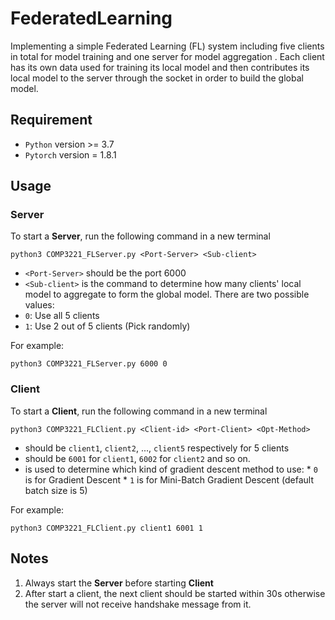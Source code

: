 # FederatedLearning
Implementing a simple Federated Learning (FL) system including five clients in
total for model training and one server for model aggregation . Each client has its own data used for training
its local model and then contributes its local model to the server through the socket in order
to build the global model.

## Requirement
* `Python` version >= 3.7
* `Pytorch` version = 1.8.1

## Usage
### Server
To start a **Server**, run the following command in a new terminal
```
python3 COMP3221_FLServer.py <Port-Server> <Sub-client>
```
* `<Port-Server>` should be the port 6000
* `<Sub-client>` is the command to determine how many clients' local model to aggregate to form the global model. There are two possible values:
 * `0`: Use all 5 clients
 * `1`: Use 2 out of 5 clients (Pick randomly)

For example:
```
python3 COMP3221_FLServer.py 6000 0
```

### Client
To start a **Client**, run the following command in a new terminal
```
python3 COMP3221_FLClient.py <Client-id> <Port-Client> <Opt-Method>
```
* <Client-id> should be `client1`, `client2`, ..., `client5` respectively for 5 clients 
* <Port-Server> should be `6001` for `client1`, `6002` for `client2` and so on.
* <Opt-Method> is used to determine which kind of gradient descent method to use:
      * `0` is for Gradient Descent
      * `1` is for Mini-Batch Gradient Descent (default batch size is 5)

For example:
```
python3 COMP3221_FLClient.py client1 6001 1
```
## Notes
1. Always start the **Server** before starting **Client**
2. After start a client, the next client should be started within 30s otherwise the server will not receive handshake message from it.